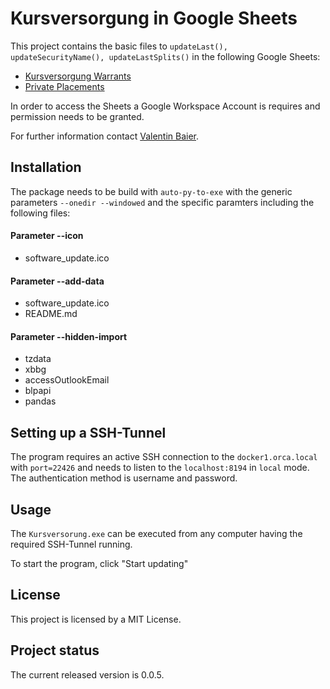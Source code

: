 # Kursversorgung in Google Sheets
This project contains the basic files to ```updateLast(), updateSecurityName(), updateLastSplits()``` in the following Google Sheets: 
- [Kursversorgung Warrants](https://docs.google.com/spreadsheets/d/118-bK-9Iu0DRJiML1OE3yoXIh6LtHVrArLrPeYhRmek)
- [Private Placements](https://docs.google.com/spreadsheets/d/1ZKO1kNXYg6xkr-vsfS4KmITfAt9J7jC6o0cBFlDuKXo)

In order to access the Sheets a Google Workspace Account is requires and permission needs to be granted.

For further information contact [Valentin Baier](mailto:baier@orcacapital.de?subject=Google%20Workspace%20Account).

## Installation
The package needs to be build with ```auto-py-to-exe``` with the generic parameters ``--onedir --windowed`` and the specific paramters including the following files:

#### Parameter --icon 
- software_update.ico
#### Parameter --add-data
- software_update.ico
- README.md
#### Parameter --hidden-import
- tzdata
- xbbg
- accessOutlookEmail
- blpapi
- pandas

## Setting up a SSH-Tunnel
The program requires an active SSH connection to the ``docker1.orca.local`` with ``port=22426`` and needs to listen to the ``localhost:8194`` in ``local`` mode. The authentication method is username and password.

## Usage
The ``Kursversorung.exe`` can be executed from any computer having the required SSH-Tunnel running.

To start the program, click "Start updating"

## License
This project is licensed by a MIT License.

## Project status
The current released version is 0.0.5.
